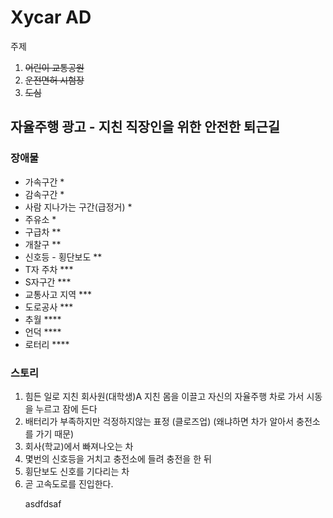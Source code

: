 <h1>Xycar AD</h1>
  
  주제
  1. ~~어린이 교통공원~~
  2. ~~운전면허 시험장~~
  3. ~~도심~~

  <h2>자율주행 광고 - 지친 직장인을 위한 안전한 퇴근길</h2>

  <h3>장애물</h3>
  <ul>
<li>가속구간 *</li> 
<li>감속구간 *</li>
<li>사람 지나가는 구간(급정거) *</li>
<li>주유소 *</li>
<li>구급차 **</li>
<li>개찰구 **</li>
<li>신호등 - 횡단보도 **</li>
<li>T자 주차 ***</li>
<li>S자구간 ***</li>
<li>교통사고 지역 ***</li>
<li>도로공사 ***</li>
<li>추월 ****</li>
<li>언덕 ****</li> 
<li>로터리 ****</li>
  </ul>
  
  <h3>스토리</h3>
  
  1. 힘든 일로 지친 회사원(대학생)A 지친 몸을 이끌고 자신의 자율주행 차로 가서 시동을 누르고 잠에 든다
  2. 배터리가 부족하지만 걱정하지않는 표정 (클로즈업) (왜냐하면 차가 알아서 충전소를 가기 때문)
  3. 회사(학교)에서 빠져나오는 차
  4. 몇번의 신호등을 거치고 충전소에 들려 충전을 한 뒤
  5. 휭단보도 신호를 기다리는 차
  6. 곧 고속도로를 진입한다.
  <ol>asdfdsaf</ol> 
